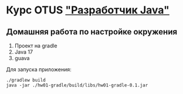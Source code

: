 # Курс OTUS ["Разработчик Java"](https://otus.ru/lessons/java-professional/?utm_source=github&utm_medium=free&utm_campaign=otus)

## Домашняя работа по настройке окружения

1. Проект на gradle
2. Java 17
3. guava


Для запуска приложения:

```
./gradlew build
java -jar ./hw01-gradle/build/libs/hw01-gradle-0.1.jar
```
